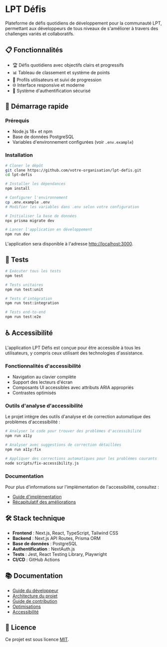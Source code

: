 # LPT Défis

Plateforme de défis quotidiens de développement pour la communauté LPT, permettant aux développeurs de tous niveaux de s'améliorer à travers des challenges variés et collaboratifs.

## 📋 Fonctionnalités

- 🏆 Défis quotidiens avec objectifs clairs et progressifs
- 📊 Tableau de classement et système de points
- 👥 Profils utilisateurs et suivi de progression
- 🌐 Interface responsive et moderne
- 🔐 Système d'authentification sécurisé

## 🚀 Démarrage rapide

### Prérequis

- Node.js 18+ et npm
- Base de données PostgreSQL
- Variables d'environnement configurées (voir `.env.example`)

### Installation

```bash
# Cloner le dépôt
git clone https://github.com/votre-organisation/lpt-defis.git
cd lpt-defis

# Installer les dépendances
npm install

# Configurer l'environnement
cp .env.example .env
# Modifier les variables dans .env selon votre configuration

# Initialiser la base de données
npx prisma migrate dev

# Lancer l'application en développement
npm run dev
```

L'application sera disponible à l'adresse [http://localhost:3000](http://localhost:3000).

## 🧪 Tests

```bash
# Exécuter tous les tests
npm test

# Tests unitaires
npm run test:unit

# Tests d'intégration
npm run test:integration

# Tests end-to-end
npm run test:e2e
```

## ♿ Accessibilité

L'application LPT Défis est conçue pour être accessible à tous les utilisateurs, y compris ceux utilisant des technologies d'assistance.

### Fonctionnalités d'accessibilité

- Navigation au clavier complète
- Support des lecteurs d'écran
- Composants UI accessibles avec attributs ARIA appropriés
- Contrastes optimisés

### Outils d'analyse d'accessibilité

Le projet intègre des outils d'analyse et de correction automatique des problèmes d'accessibilité :

```bash
# Analyser le code pour trouver des problèmes d'accessibilité
npm run a11y

# Analyser avec suggestions de correction détaillées
npm run a11y:fix

# Appliquer des corrections automatiques pour les problèmes courants
node scripts/fix-accessibility.js
```

### Documentation

Pour plus d'informations sur l'implémentation de l'accessibilité, consultez :

- [Guide d'implémentation](docs/GUIDE_ACCESSIBILITE.md)
- [Récapitulatif des améliorations](docs/ACCESSIBILITE_RECAP.md)

## 🛠️ Stack technique

- **Frontend** : Next.js, React, TypeScript, Tailwind CSS
- **Backend** : Next.js API Routes, Prisma ORM
- **Base de données** : PostgreSQL
- **Authentification** : NextAuth.js
- **Tests** : Jest, React Testing Library, Playwright
- **CI/CD** : GitHub Actions

## 📚 Documentation

- [Guide du développeur](docs/DEVELOPER.md)
- [Architecture du projet](docs/ARCHITECTURE.md)
- [Guide de contribution](CONTRIBUTING.md)
- [Optimisations](OPTIMISATIONS.md)
- [Accessibilité](ACCESSIBILITE.md)

## 📝 Licence

Ce projet est sous licence [MIT](LICENSE).
